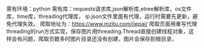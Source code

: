 需有环境：python
需有库：requests请求库,json解析库,etree解析库，os文件库，time库，threading代理库，
ip.json文件里面有代理，运行时需要先更新，避免代理失效。
爬取地址为：https://www.mzitu.com/jiepai/
爬取页面用重写代理threading的run方式实现，保存图片用threading.Thread直接创建线程对象，这样会有问题，爬取页数多时图片目录还没有创建，图片会保存到根目录，
